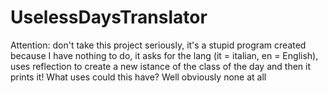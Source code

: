 # UselessDaysTranslator
Attention: don't take this project seriously, it's a stupid program created because I have nothing to do, it asks for the lang (it = italian, en = English), uses reflection to create a new istance of the class of the day and then it prints it!
What uses could this have? Well obviously none at all

